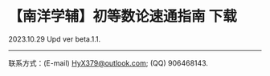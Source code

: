 # 【南洋学辅】初等数论速通指南 下载
2023.10.29 Upd ver beta.1.1.

---------------------------

联系方式：(E-mail) HyX379@outlook.com; (QQ) 906468143.
